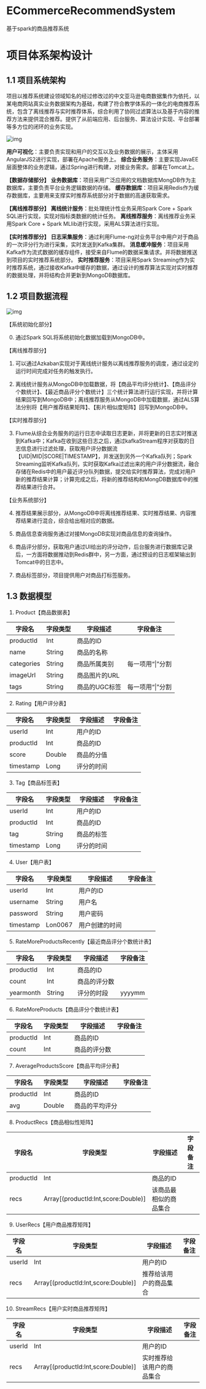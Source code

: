 # ECommerceRecommendSystem
基于spark的商品推荐系统

# 项目体系架构设计

## 1.1 项目系统架构

项目以推荐系统建设领域知名的经过修改过的中文亚马逊电商数据集作为依托，以某电商网站真实业务数据架构为基础，构建了符合教学体系的一体化的电商推荐系统，包含了离线推荐与实时推荐体系，综合利用了协同过滤算法以及基于内容的推荐方法来提供混合推荐。提供了从前端应用、后台服务、算法设计实现、平台部署等多方位的闭环的业务实现。

![img](G:\project\hadoop\ECommerceRecommendSystem\doc\wps3.jpg) 

**用户可视化**：主要负责实现和用户的交互以及业务数据的展示，主体采用AngularJS2进行实现，部署在Apache服务上。
**综合业务服务**：主要实现JavaEE层面整体的业务逻辑，通过Spring进行构建，对接业务需求。部署在Tomcat上。

**【数据存储部分】**
**业务数据库**：项目采用广泛应用的文档数据库MongDB作为主数据库，主要负责平台业务逻辑数据的存储。
**缓存数据库**：项目采用Redis作为缓存数据库，主要用来支撑实时推荐系统部分对于数据的高速获取需求。

**【离线推荐部分】**
**离线统计服务**：批处理统计性业务采用Spark Core + Spark SQL进行实现，实现对指标类数据的统计任务。
**离线推荐服务**：离线推荐业务采用Spark Core + Spark MLlib进行实现，采用ALS算法进行实现。

**【实时推荐部分】**
**日志采集服务**：通过利用Flume-ng对业务平台中用户对于商品的一次评分行为进行采集，实时发送到Kafka集群。
**消息缓冲服务**：项目采用Kafka作为流式数据的缓存组件，接受来自Flume的数据采集请求。并将数据推送到项目的实时推荐系统部分。
**实时推荐服务**：项目采用Spark Streaming作为实时推荐系统，通过接收Kafka中缓存的数据，通过设计的推荐算法实现对实时推荐的数据处理，并将结构合并更新到MongoDB数据库。

## 1.2 项目数据流程

![img](G:\project\hadoop\ECommerceRecommendSystem\doc\wps4.jpg) 

【系统初始化部分】

0. 通过Spark SQL将系统初始化数据加载到MongoDB中。

【离线推荐部分】

1. 可以通过Azkaban实现对于离线统计服务以离线推荐服务的调度，通过设定的运行时间完成对任务的触发执行。

2. 离线统计服务从MongoDB中加载数据，将【商品平均评分统计】、【商品评分个数统计】、【最近商品评分个数统计】三个统计算法进行运行实现，并将计算结果回写到MongoDB中；离线推荐服务从MongoDB中加载数据，通过ALS算法分别将【用户推荐结果矩阵】、【影片相似度矩阵】回写到MongoDB中。

【实时推荐部分】

3. Flume从综合业务服务的运行日志中读取日志更新，并将更新的日志实时推送到Kafka中；Kafka在收到这些日志之后，通过kafkaStream程序对获取的日志信息进行过滤处理，获取用户评分数据流【UID|MID|SCORE|TIMESTAMP】，并发送到另外一个Kafka队列；Spark Streaming监听Kafka队列，实时获取Kafka过滤出来的用户评分数据流，融合存储在Redis中的用户最近评分队列数据，提交给实时推荐算法，完成对用户新的推荐结果计算；计算完成之后，将新的推荐结构和MongDB数据库中的推荐结果进行合并。

【业务系统部分】

4. 推荐结果展示部分，从MongoDB中将离线推荐结果、实时推荐结果、内容推荐结果进行混合，综合给出相对应的数据。

5. 商品信息查询服务通过对接MongoDB实现对商品信息的查询操作。

6. 商品评分部分，获取用户通过UI给出的评分动作，后台服务进行数据库记录后，一方面将数据推动到Redis群中，另一方面，通过预设的日志框架输出到Tomcat中的日志中。

7. 商品标签部分，项目提供用户对商品打标签服务。

## 1.3 数据模型

1. Product【商品数据表】

| 字段名     | 字段类型 | 字段描述      | 字段备注         |
| ---------- | -------- | ------------- | ---------------- |
| productId  | Int      | 商品的ID      |                  |
| name       | String   | 商品的名称    |                  |
| categories | String   | 商品所属类别  | 每一项用“\|”分割 |
| imageUrl   | String   | 商品图片的URL |                  |
| tags       | String   | 商品的UGC标签 | 每一项用“\|”分割 |

 

2. Rating【用户评分表】

| 字段名    | 字段类型 | 字段描述   | 字段备注 |
| --------- | -------- | ---------- | -------- |
| userId    | Int      | 用户的ID   |          |
| productId | Int      | 商品的ID   |          |
| score     | Double   | 商品的分值 |          |
| timestamp | Long     | 评分的时间 |          |

 

3. Tag【商品标签表】

| 字段名    | 字段类型 | 字段描述   | 字段备注 |
| --------- | -------- | ---------- | -------- |
| userId    | Int      | 用户的ID   |          |
| productId | Int      | 商品的ID   |          |
| tag       | String   | 商品的标签 |          |
| timestamp | Long     | 评分的时间 |          |

 

 

4. User【用户表】

| 字段名    | 字段类型 | 字段描述       | 字段备注 |
| --------- | -------- | -------------- | -------- |
| userId    | Int      | 用户的ID       |          |
| username  | String   | 用户名         |          |
| password  | String   | 用户密码       |          |
| timestamp | Lon0067  | 用户创建的时间 |          |

 

5. RateMoreProductsRecently【最近商品评分个数统计表】

| 字段名    | 字段类型 | 字段描述     | 字段备注 |
| --------- | -------- | ------------ | -------- |
| productId | Int      | 商品的ID     |          |
| count     | Int      | 商品的评分数 |          |
| yearmonth | String   | 评分的时段   | yyyymm   |

 

6. RateMoreProducts【商品评分个数统计表】

| 字段名    | 字段类型 | 字段描述     | 字段备注 |
| --------- | -------- | ------------ | -------- |
| productId | Int      | 商品的ID     |          |
| count     | Int      | 商品的评分数 |          |

 

7. AverageProductsScore【商品平均评分表】

| 字段名    | 字段类型 | 字段描述       | 字段备注 |
| --------- | -------- | -------------- | -------- |
| productId | Int      | 商品的ID       |          |
| avg       | Double   | 商品的平均评分 |          |

 

8. ProductRecs【商品相似性矩阵】

| 字段名    | 字段类型                            | 字段描述               | 字段备注 |
| --------- | ----------------------------------- | ---------------------- | -------- |
| productId | Int                                 | 商品的ID               |          |
| recs      | Array[(productId:Int,score:Double)] | 该商品最相似的商品集合 |          |

 

9. UserRecs【用户商品推荐矩阵】

| 字段名 | 字段类型                            | 字段描述               | 字段备注 |
| ------ | ----------------------------------- | ---------------------- | -------- |
| userId | Int                                 | 用户的ID               |          |
| recs   | Array[(productId:Int,score:Double)] | 推荐给该用户的商品集合 |          |

 

10. StreamRecs【用户实时商品推荐矩阵】

| 字段名 | 字段类型                            | 字段描述                   | 字段备注 |
| ------ | ----------------------------------- | -------------------------- | -------- |
| userId | Int                                 | 用户的ID                   |          |
| recs   | Array[(productId:Int,score:Double)] | 实时推荐给该用户的商品集合 |          |